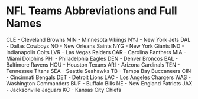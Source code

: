 # NFL Teams Abbreviations and Full Names

CLE - Cleveland Browns
MIN - Minnesota Vikings
NYJ - New York Jets
DAL - Dallas Cowboys
NO - New Orleans Saints
NYG - New York Giants
IND - Indianapolis Colts
LVR - Las Vegas Raiders
CAR - Carolina Panthers
MIA - Miami Dolphins
PHI - Philadelphia Eagles
DEN - Denver Broncos
BAL - Baltimore Ravens
HOU - Houston Texans
ARI - Arizona Cardinals
TEN - Tennessee Titans
SEA - Seattle Seahawks
TB - Tampa Bay Buccaneers
CIN - Cincinnati Bengals
DET - Detroit Lions
LAC - Los Angeles Chargers
WAS - Washington Commanders
BUF - Buffalo Bills
NE - New England Patriots
JAX - Jacksonville Jaguars
KC - Kansas City Chiefs

